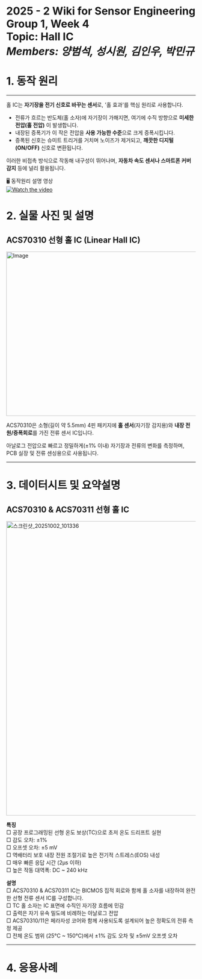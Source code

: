 # 2025 - 2 Wiki for Sensor Engineering Group 1, Week 4 <br/> Topic: Hall IC <br/> *Members: 양범석, 성시원, 김인우, 박민규*
# 1. 동작 원리
---
홀 IC는 **자기장을 전기 신호로 바꾸는 센서**로, '홀 효과'를 핵심 원리로 사용합니다.  

* 전류가 흐르는 반도체(홀 소자)에 자기장이 가해지면, 여기에 수직 방향으로 **미세한 전압(홀 전압)** 이 발생합니다.
* 내장된 증폭기가 이 작은 전압을 **사용 가능한 수준**으로 크게 증폭시킵니다.  
* 증폭된 신호는 슈미트 트리거를 거치며 노이즈가 제거되고, **깨끗한 디지털(ON/OFF)** 신호로 변환됩니다.  

이러한 비접촉 방식으로 작동해 내구성이 뛰어나며, **자동차 속도 센서나 스마트폰 커버 감지** 등에 널리 활용됩니다.  

🖥️ 동작원리 설명 영상  
[![Watch the video](https://img.youtube.com/vi/R7yb6DDTGH0/hqdefault.jpg)](https://www.youtube.com/watch?v=R7yb6DDTGH0)  

# 2. 실물 사진 및 설명
## ACS70310 선형 홀 IC (Linear Hall IC)   
<img width="600" height="436" alt="Image" src="https://github.com/user-attachments/assets/77a08b1f-b227-458a-928d-5efc5985a012" />  

ACS70310은 소형(길이 약 5.5mm) 4핀 패키지에 **홀 센서**(자기장 감지용)와 **내장 전원/증폭회로**를 가진 전류 센서 IC입니다.

아날로그 전압으로 빠르고 정밀하게(±1% 이내) 자기장과 전류의 변화를 측정하며,  PCB 실장 및 전류 센싱용으로 사용됩니다.

---

# 3. 데이터시트 및 요약설명
## ACS70310 & ACS70311 선형 홀 IC
<img width="599" height="781" alt="스크린샷_20251002_101336" src="https://github.com/user-attachments/assets/48aaff23-f19b-4f54-9a46-8762a2c2a93b" />

**특징**  
□ 공장 프로그래밍된 선형 온도 보상(TC)으로 초저 온도 드리프트 실현  
□ 감도 오차: ±1%  
□ 오프셋 오차: ±5 mV  
□ 역배터리 보호 내장 전원 조절기로 높은 전기적 스트레스(EOS) 내성  
□ 매우 빠른 응답 시간 (2μs 이하)  
□ 높은 작동 대역폭: DC ~ 240 kHz    
 
**설명**  
□ ACS70310 & ACS70311 IC는 BICMOS 집적 회로와 함께 홀 소자를 내장하여 완전한 선형 전류 센서 IC를 구성합니다.  
□ TC 홀 소자는 IC 표면에 수직인 자기장 흐름에 민감  
□ 출력은 자기 유속 밀도에 비례하는 아날로그 전압  
□ ACS70310/11은 페라자성 코어와 함께 사용되도록 설계되어 높은 정확도의 전류 측정 제공  
□ 전체 온도 범위 (25°C ~ 150°C)에서 ±1% 감도 오차 및 ±5mV 오프셋 오차  

---

# 4. 응용사례

